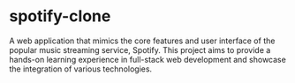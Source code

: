 # spotify-clone
A web application that mimics the core features and user interface of the popular music streaming service, Spotify. This project aims to provide a hands-on learning experience in full-stack web development and showcase the integration of various technologies.
